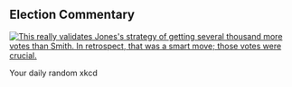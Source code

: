 ## Election Commentary
[![This really validates Jones's strategy of getting several thousand more votes than Smith. In retrospect, that was a smart move; those votes were crucial.](https://imgs.xkcd.com/comics/election_commentary.png)](https://xkcd.com/2136/ "This really validates Jones's strategy of getting several thousand more votes than Smith. In retrospect, that was a smart move; those votes were crucial.")

Your daily random xkcd
